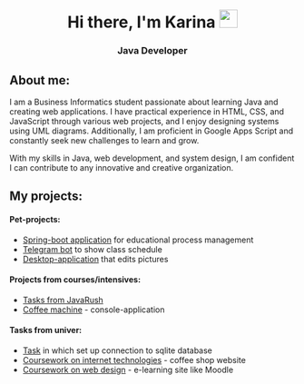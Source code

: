 <h1 align="center">Hi there, I'm Karina <img src="https://github.com/blackcater/blackcater/raw/main/images/Hi.gif" height="32"/></h1>
<h3 align="center">Java Developer<h3>
  
## About me:

I am a Business Informatics student passionate about learning Java and creating web applications. I have practical experience in HTML, CSS, and JavaScript through various web projects, and I enjoy designing systems using UML diagrams. Additionally, I am proficient in Google Apps Script and constantly seek new challenges to learn and grow. 
  
With my skills in Java, web development, and system design, I am confident I can contribute to any innovative and creative organization.

## My projects:
#### Pet-projects:  
- [Spring-boot application](https://github.com/karaculya/akhmad-courses) for educational process management
- [Telegram bot](https://github.com/karaculya/telegram_bot) to show class schedule
- [Desktop-application](https://github.com/karaculya/ImageRedactor) that edits pictures
#### Projects from courses/intensives:
- [Tasks from JavaRush](https://github.com/karaculya/JavaRushTasks)
- [Coffee machine](https://github.com/karaculya/skillbox) - console-application
#### Tasks from univer:
- [Task](https://github.com/karaculya/visual_db) in which set up connection to sqlite database
- [Coursework on internet technologies](https://github.com/karaculya/akhmadcoffee) - coffee shop website
- [Coursework on web design](https://github.com/karaculya/akhmad-courses) - e-learning site like Moodle
<!--
**karaculya/karaculya** is a ✨ _special_ ✨ repository because its `README.md` (this file) appears on your GitHub profile.

Here are some ideas to get you started:

- 🔭 I’m currently working on ...
- 🌱 I’m currently learning ...
- 👯 I’m looking to collaborate on ...
- 🤔 I’m looking for help with ...
- 💬 Ask me about ...
- 📫 How to reach me: ...
- 😄 Pronouns: ...
- ⚡ Fun fact: ...
-->

